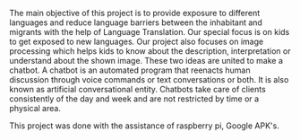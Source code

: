 The main objective of this project is to provide exposure to different languages and reduce language barriers between the
inhabitant and migrants with the help of Language Translation. Our special focus is on kids to get exposed to new languages. Our
project also focuses on image processing which helps kids to know about the description, interpretation or understand about
the shown image. These two ideas are united to make a chatbot. A chatbot is an automated program that reenacts human
discussion through voice commands or text conversations or both. It is also known as artificial conversational entity. Chatbots
take care of clients consistently of the day and week and are not restricted by time or a physical area.

This project was done with the assistance of raspberry pi, Google APK's.
